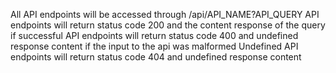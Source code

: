 All API endpoints will be accessed through /api/API_NAME?API_QUERY
API endpoints will return status code 200 and the content response of the query if successful
API endpoints will return status code 400 and undefined response content if the input to the api was malformed
Undefined API endpoints will return status code 404 and undefined response content